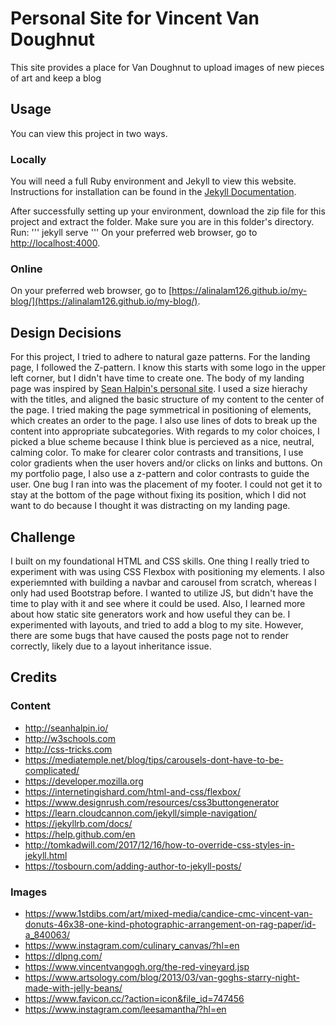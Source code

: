 # Personal Site for Vincent Van Doughnut
This site provides a place for Van Doughnut to upload images of new pieces of art and keep a blog

## Usage
You can view this project in two ways.

### Locally
You will need a full Ruby environment and Jekyll to view this website. Instructions for installation can be found in the [Jekyll Documentation](https://jekyllrb.com/docs/installation/).

After successfully setting up your environment, download the zip file for this project and extract the folder. Make sure you are in this folder's directory. Run:
'''
jekyll serve
'''
On your preferred web browser, go to [http://localhost:4000](http://localhost:4000).

### Online
On your preferred web browser, go to [https://alinalam126.github.io/my-blog/](https://alinalam126.github.io/my-blog/).

## Design Decisions
For this project, I tried to adhere to natural gaze patterns. For the landing page, I followed the Z-pattern. I know this starts with some logo in the upper left corner, but I didn't have time to create one. The body of my landing page was inspired by [Sean Halpin's personal site](seanhalpin.io). I used a size hierachy with the titles, and aligned the basic structure of my content to the center of the page. I tried making the page symmetrical in positioning of elements, which creates an order to the page. I also use lines of dots to break up the content into appropriate subcategories. With regards to my color choices, I picked a blue scheme because I think blue is percieved as a nice, neutral, calming color. To make for clearer color contrasts and transitions, I use color gradients when the user hovers and/or clicks on links and buttons. On my portfolio page, I also use a z-pattern and color contrasts to guide the user. One bug I ran into was the placement of my footer. I could not get it to stay at the bottom of the page without fixing its position, which I did not want to do because I thought it was distracting on my landing page.

## Challenge
I built on my foundational HTML and CSS skills. One thing I really tried to experiment with was using CSS Flexbox with positioning my elements. I also experiemnted with building a navbar and carousel from scratch, whereas I only had used Bootstrap before. I wanted to utilize JS, but didn't have the time to play with it and see where it could be used. Also, I learned more about how static site generators work and how useful they can be. I experimented with layouts, and tried to add a blog to my site. However, there are some bugs that have caused the posts page not to render correctly, likely due to a layout inheritance issue.

## Credits

### Content
* http://seanhalpin.io/
* http://w3schools.com
* http://css-tricks.com
* https://mediatemple.net/blog/tips/carousels-dont-have-to-be-complicated/
* https://developer.mozilla.org
* https://internetingishard.com/html-and-css/flexbox/
* https://www.designrush.com/resources/css3buttongenerator
* https://learn.cloudcannon.com/jekyll/simple-navigation/
* https://jekyllrb.com/docs/
* https://help.github.com/en
* http://tomkadwill.com/2017/12/16/how-to-override-css-styles-in-jekyll.html
* https://tosbourn.com/adding-author-to-jekyll-posts/

### Images
* https://www.1stdibs.com/art/mixed-media/candice-cmc-vincent-van-donuts-46x38-one-kind-photographic-arrangement-on-rag-paper/id-a_840063/
* https://www.instagram.com/culinary_canvas/?hl=en
* https://dlpng.com/
* https://www.vincentvangogh.org/the-red-vineyard.jsp
* https://www.artsology.com/blog/2013/03/van-goghs-starry-night-made-with-jelly-beans/
* https://www.favicon.cc/?action=icon&file_id=747456
* https://www.instagram.com/leesamantha/?hl=en

